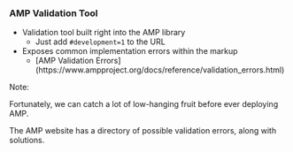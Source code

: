 ### AMP Validation Tool

* <!-- .element: class="fragment" --> Validation tool built right into the AMP library
	* Just add `#development=1` to the URL
* <!-- .element: class="fragment" --> Exposes common implementation errors within the markup
	* <!-- .element: class="fragment" --> [AMP Validation Errors](https://www.ampproject.org/docs/reference/validation_errors.html)

Note:

Fortunately, we can catch a lot of low-hanging fruit before ever deploying AMP.

The AMP website has a directory of possible validation errors, along with solutions.
